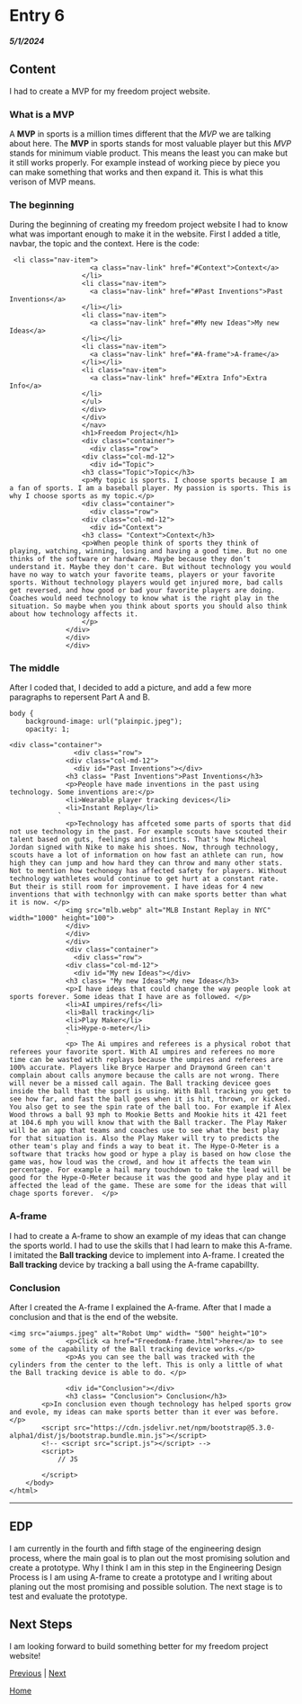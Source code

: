 # Entry 6
##### 5/1/2024

## Content
I had to create a MVP for my freedom project website.

### What is a MVP
A **MVP** in sports is a million times different that the _MVP_ we are talking about here. The **MVP** in sports stands for most valuable player but this _MVP_ stands for minimum viable product. This means the least you can make but it still works properly. For example instead of working piece by piece you can make something that works and then expand it. This is what this verison of MVP means.

### The beginning
During the beginning of creating my freedom project website I had to know what was important enough to make it in the website. First I added a title, navbar, the topic and the context. Here is the code:

```
 <li class="nav-item">
                    <a class="nav-link" href="#Context">Context</a>
                  </li>
                  <li class="nav-item">
                    <a class="nav-link" href="#Past Inventions">Past Inventions</a>
                  </li></li>
                  <li class="nav-item">
                    <a class="nav-link" href="#My new Ideas">My new Ideas</a>
                  </li></li>
                  <li class="nav-item">
                    <a class="nav-link" href="#A-frame">A-frame</a>
                  </li></li>
                  <li class="nav-item">
                    <a class="nav-link" href="#Extra Info">Extra Info</a>
                  </li>
                  </ul>
                  </div>
                  </div>
                  </nav>
                  <h1>Freedom Project</h1>
                  <div class="container">
                    <div class="row">
                  <div class="col-md-12">
                    <div id="Topic">
                  <h3 class="Topic">Topic</h3>
                  <p>My topic is sports. I choose sports because I am a fan of sports. I am a baseball player. My passion is sports. This is why I choose sports as my topic.</p>
                  <div class="container">
                    <div class="row">
                  <div class="col-md-12">
                    <div id="Context">
                  <h3 class= "Context">Context</h3>
                  <p>When people think of sports they think of playing, watching, winning, losing and having a good time. But no one thinks of the software or hardware. Maybe because they don’t understand it. Maybe they don't care. But without technology you would have no way to watch your favorite teams, players or your favorite sports. Without technology players would get injured more, bad calls get reversed, and how good or bad your favorite players are doing. Coaches would need technology to know what is the right play in the situation. So maybe when you think about sports you should also think about how technology affects it.
                  </p>
              </div>
              </div>
              </div>
```

### The middle 
After I coded that, I decided to add a picture, and add a few more paragraphs to repersent Part A and B.

```
body {
    background-image: url("plainpic.jpeg");
    opacity: 1;
```

```
<div class="container">
                <div class="row">
              <div class="col-md-12">
                <div id="Past Inventions"></div>
              <h3 class= "Past Inventions">Past Inventions</h3>
              <p>People have made inventions in the past using technology. Some inventions are:</p>
              <li>Wearable player tracking devices</li>
              <li>Instant Replay</li>
            `
              <p>Technology has affceted some parts of sports that did not use technology in the past. For example scouts have scouted their talent based on guts, feelings and instincts. That's how Micheal Jordan signed with Nike to make his shoes. Now, through technology, scouts have a lot of information on how fast an athlete can run, how high they can jump and how hard they can throw and many other stats. Not to mention how techonogy has affected safety for players. Without technology wathletes would continue to get hurt at a constant rate. But their is still room for improvement. I have ideas for 4 new inventions that with technonlgy with can make sports better than what it is now. </p>
              <img src="mlb.webp" alt="MLB Instant Replay in NYC" width="1000" height="100">
              </div>
              </div>
              </div>
              <div class="container">
                <div class="row">
              <div class="col-md-12">
                <div id="My new Ideas"></div>
              <h3 class= "My new Ideas">My new Ideas</h3>
              <p>I have ideas that could change the way people look at sports forever. Some ideas that I have are as followed. </p>
              <li>AI umpires/refs</li>
              <li>Ball tracking</li>
              <li>Play Maker</li>
              <li>Hype-o-meter</li>
              `
              <p> The Ai umpires and referees is a physical robot that referees your favorite sport. With AI umpires and referees no more time can be wasted with replays because the umpires and referees are 100% accurate. Players like Bryce Harper and Draymond Green can't complain about calls anymore because the calls are not wrong. There will never be a missed call again. The Ball tracking devicee goes inside the ball that the sport is using. With Ball tracking you get to see how far, and fast the ball goes when it is hit, thrown, or kicked. You also get to see the spin rate of the ball too. For example if Alex Wood throws a ball 93 mph to Mookie Betts and Mookie hits it 421 feet at 104.6 mph you will know that with the Ball tracker. The Play Maker will be an app that teams and coaches use to see what the best play for that situation is. Also the Play Maker will try to predicts the other team's play and finds a way to beat it. The Hype-O-Meter is a software that tracks how good or hype a play is based on how close the game was, how loud was the crowd, and how it affects the team win percentage. For example a hail mary touchdown to take the lead will be good for the Hype-O-Meter because it was the good and hype play and it affected the lead of the game. These are some for the ideas that will chage sports forever.  </p>

```
### A-frame
I had to create a A-frame to show an example of my ideas that can change the sports world. I had to use the skills that I had learn to make this A-frame. I imitated the **Ball tracking** device to implement into A-frame. I created the **Ball tracking** device by tracking a ball using the A-frame capabillty. 

### Conclusion
After I created the A-frame I explained the A-frame. After that I made a conclusion and that is the end of the website.

```
<img src="aiumps.jpeg" alt="Robot Ump" width= "500" height="10">
              <p>Click <a href="FreedomA-frame.html">here</a> to see some of the capability of the Ball tracking device works.</p>
              <p>As you can see the ball was tracked with the cylinders from the center to the left. This is only a little of what the Ball tracking device is able to do. </p>

              <div id="Conclusion"></div>
              <h3 class= "Conclusion"> Conclusion</h3>
        <p>In conclusion even though technology has helped sports grow and evole, my ideas can make sports better than it ever was before.</p>
        <script src="https://cdn.jsdelivr.net/npm/bootstrap@5.3.0-alpha1/dist/js/bootstrap.bundle.min.js"></script>
        <!-- <script src="script.js"></script> -->
        <script>
            // JS

        </script>
    </body>
</html>
```

---


## EDP
I am currently in the fourth and fifth stage of the engineering design process, where the main goal is to plan out the most promising solution and create a prototype. Why I think I am in this step in the Engineering Design Process is I am using A-frame to create a prototype and I writing about planing out the most promising and possible solution. The next stage is to test and evaluate the prototype.



## Next Steps
I am looking forward to build something better for my freedom project website!

[Previous](entry05.md) | [Next](entry07.md)

[Home](../README.md)
